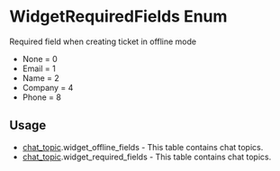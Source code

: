 <properties generated="1" SortOrder="990" />

# WidgetRequiredFields Enum

Required field when creating ticket in offline mode

* None = 0
* Email = 1
* Name = 2
* Company = 4
* Phone = 8

## Usage
* [chat_topic](chat_topic.md).widget_offline_fields - This table contains chat topics.
* [chat_topic](chat_topic.md).widget_required_fields - This table contains chat topics.

